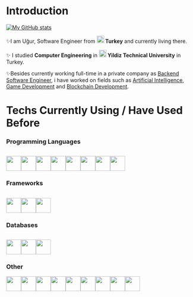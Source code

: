 # Introduction

[![My GitHub stats](https://github-readme-stats.vercel.app/api?username=devmilk&show_icons=true&theme=radical&hide=contribs)](https://github.com/anuraghazra/github-readme-stats)

✨I am Uğur, Software Engineer from <b><img src="https://hatscripts.github.io/circle-flags/flags/tr.svg" height="20"> Turkey</b> and currently living there. 

✨ I studied <b>Computer Engineering</b> in <b><img src="https://upload.wikimedia.org/wikipedia/commons/3/37/Y%C4%B1ld%C4%B1z_Technical_University_Logo.png" height="20"> Yildiz Technical University</b> in Turkey.

✨Besides currently working full-time in a private company as <ins>Backend Software Engineer</ins>, i have worked on fields such as <ins>Artificial Intelligence</ins>, <ins>Game Development</ins> and <ins>Blockchain Development</ins>.

# Techs Currently Using / Have Used Before



### Programming Languages
<img height=40 src="https://cdn.jsdelivr.net/gh/devicons/devicon/icons/csharp/csharp-original.svg"/><img height=40 src="https://cdn.jsdelivr.net/gh/devicons/devicon/icons/c/c-original.svg" /><img height=40 src="https://cdn.jsdelivr.net/gh/devicons/devicon/icons/python/python-original.svg"/><img height=40 src="https://cdn.jsdelivr.net/gh/devicons/devicon/icons/java/java-original.svg"/><img height=40 src="https://cdn.jsdelivr.net/gh/devicons/devicon/icons/rust/rust-plain.svg" /><img height=40 src="https://cdn.jsdelivr.net/gh/devicons/devicon/icons/javascript/javascript-original.svg" /><img height=40 src="https://cdn.jsdelivr.net/gh/devicons/devicon/icons/html5/html5-original.svg" /><img height=40 src="https://cdn.jsdelivr.net/gh/devicons/devicon/icons/css3/css3-original.svg" />
---
### Frameworks
<img height=40 src="https://cdn.jsdelivr.net/gh/devicons/devicon/icons/dotnetcore/dotnetcore-original.svg" /><img height=40 src="https://cdn.jsdelivr.net/gh/devicons/devicon/icons/django/django-plain.svg" /><img height=40 src="https://cdn.jsdelivr.net/gh/devicons/devicon/icons/spring/spring-original.svg" />
---
### Databases
<img height = 40 src="https://cdn.jsdelivr.net/gh/devicons/devicon/icons/oracle/oracle-original.svg" /><img height=40 src="https://cdn.jsdelivr.net/gh/devicons/devicon/icons/postgresql/postgresql-original.svg" /><img height = 40 src="https://cdn.jsdelivr.net/gh/devicons/devicon/icons/couchdb/couchdb-original-wordmark.svg" />
---
### Other
<img height=40 src="https://cdn.jsdelivr.net/gh/devicons/devicon/icons/unity/unity-original.svg" /><img height=40 src="https://cdn.jsdelivr.net/gh/devicons/devicon/icons/docker/docker-plain.svg" /><img height = 40 src="https://cdn.jsdelivr.net/gh/devicons/devicon/icons/numpy/numpy-original.svg" /><img height = 40 src="https://cdn.jsdelivr.net/gh/devicons/devicon/icons/pandas/pandas-original.svg" /><img height = 40 src="https://cdn.jsdelivr.net/gh/devicons/devicon/icons/tensorflow/tensorflow-original.svg" /><img height = 40 src="https://cdn.jsdelivr.net/gh/devicons/devicon/icons/azure/azure-original.svg" /><img height=40 src="https://img.icons8.com/color/480/elasticsearch.png" /><img height=40 src="https://stickker.net/wp-content/uploads/2018/05/kibana-578x578.png" /><img height=40 src="https://herve.beraud.io/images/blog/rabbitmq.png" />

